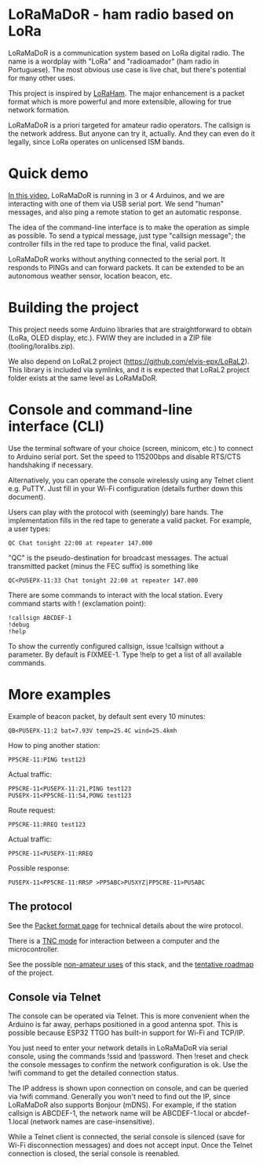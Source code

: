 # LoRaMaDoR - ham radio based on LoRa 

LoRaMaDoR is a communication system based on 
LoRa digital radio. The
name is a wordplay with "LoRa" and "radioamador" (ham radio in Portuguese).
The most obvious use case is live chat, but there's potential for many other uses.

This project is inspired by [LoRaHam](https://github.com/travisgoodspeed/loraham).
The major enhancement is a packet format
which is more powerful and more extensible, allowing for true network formation.

LoRaMaDoR is a priori targeted for amateur
radio operators. The callsign is the network address. But anyone can try it,
actually. And they can even do it legally, since LoRa operates on unlicensed
ISM bands.

# Quick demo

[In this video,](https://www.youtube.com/embed/nXooq_4EkzU)
LoRaMaDoR is running in 3 or 4 Arduinos, and we are interacting with
one of them via USB serial port. We send "human" messages,
and also ping a remote station to get an automatic response.

<p>
The idea of the command-line interface is to make the operation as simple
as possible. To send a typical message, just type "callsign message"; the
controller fills in the red tape to produce the final, valid packet.

<p>
LoRaMaDoR works without anything connected to the serial port. It responds
to PINGs and can forward packets. It can be extended to be an autonomous
weather sensor, location beacon, etc.

# Building the project

This project needs some Arduino libraries that are straightforward
to obtain (LoRa, OLED display, etc.). FWIW they are included in 
a ZIP file (tooling/loralibs.zip).

We also depend on LoRaL2 project (https://github.com/elvis-epx/LoRaL2).
This library is included via symlinks, and it is expected that LoRaL2
project folder exists at the same level as LoRaMaDoR.

# Console and command-line interface (CLI)

Use the terminal software of your choice (screen, minicom, etc.)
to connect to Arduino serial port. Set the speed to 115200bps
and disable RTS/CTS handshaking if necessary.

Alternatively, you can operate the console wirelessly using any
Telnet client e.g. PuTTY. Just fill in your Wi-Fi configuration
(details further down this document).

Users can play with the protocol with (seemingly) bare hands.
The implementation fills in the red tape to generate a valid packet.
For example, a user types:

```
QC Chat tonight 22:00 at repeater 147.000
```

"QC" is the pseudo-destination for broadcast messages. The
actual transmitted packet (minus the FEC suffix) is something like

```
QC<PU5EPX-11:33 Chat tonight 22:00 at repeater 147.000
```

There are some commands to interact with the local station.
Every command starts with ! (exclamation point):

```
!callsign ABCDEF-1
!debug
!help
```

To show the currently configured callsign, issue !callsign without a parameter.
By default is FIXMEE-1. Type !help to get a list of all available commands.

# More examples

Example of beacon packet, by default sent every 10 minutes:

```
QB<PU5EPX-11:2 bat=7.93V temp=25.4C wind=25.4kmh
```

How to ping another station:

```
PP5CRE-11:PING test123
```

Actual traffic:
```
PP5CRE-11<PU5EPX-11:21,PING test123
PU5EPX-11<PP5CRE-11:54,PONG test123
```

Route request:

```
PP5CRE-11:RREQ test123
```

Actual traffic:
```
PP5CRE-11<PU5EPX-11:RREQ
```

Possible response:
```
PU5EPX-11<PP5CRE-11:RRSP >PP5ABC>PU5XYZ|PP5CRE-11>PU5ABC
```

## The protocol

See the [Packet format page](PacketFormat.md) for technical details about the
wire protocol.

There is a [TNC mode](TNC.md) for interaction between a computer and 
the microcontroller.

See the possible [non-amateur uses](NonAmateur.md) of this stack, and the
[tentative roadmap](Roadmap.md) of the project.

## Console via Telnet

The console can be operated via Telnet. This is more convenient when
the Arduino is far away, perhaps positioned in a good antenna spot. This
is possible because ESP32 TTGO has built-in support for Wi-Fi and TCP/IP.

You just need to enter your network details in LoRaMaDoR via serial console,
using the commands !ssid and !password. Then !reset and check the console
messages to confirm the network configuration is ok. Use the !wifi command
to get the detailed connection status.

The IP address is shown upon connection on console, and can be queried via
!wifi command. Generally you won't need to find out the IP, since
LoRaMaDoR also supports Bonjour (mDNS). For example, if the station callsign is
ABCDEF-1, the network name will be ABCDEF-1.local or abcdef-1.local
(network names are case-insensitive).

While a Telnet client is connected, the serial console is silenced (save
for Wi-Fi disconnection messages) and does not accept input. Once the Telnet
connection is closed, the serial console is reenabled.
